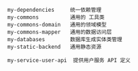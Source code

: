   
    my-dependencies     统一依赖管理 
    my-commons          通用的 工具类
    my-commons-domain   通用的领域模型
    my-commons-mapper   通用的数据访问层
    my-databases        数据库生成实体类管理
    my-static-backend   通用静态资源
    
    my-service-user-api  提供用户服务 API 定义